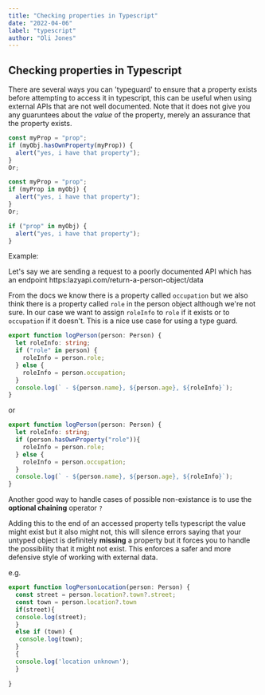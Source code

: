 ```yaml
---
title: "Checking properties in Typescript"
date: "2022-04-06"
label: "typescript"
author: "Oli Jones"
---
```


## Checking properties in Typescript

There are several ways you can 'typeguard' to ensure that a property exists before attempting to access it in typescript, this can be useful when using external APIs that are not well documented. Note that it does not give you any guaruntees about the _value_ of the property, merely an assurance that the property exists.

```ts
const myProp = "prop";
if (myObj.hasOwnProperty(myProp)) {
  alert("yes, i have that property");
}
Or;

const myProp = "prop";
if (myProp in myObj) {
  alert("yes, i have that property");
}
Or;

if ("prop" in myObj) {
  alert("yes, i have that property");
}
```

Example:

Let's say we are sending a request to a poorly documented API which has an endpoint https:lazyapi.com/return-a-person-object/data 

From the docs we know there is a property called `occupation` but we also think there is a property called `role` in the person object although we're not sure. In our case we want to assign `roleInfo` to `role` if it exists or to `occupation` if it doesn't. This is a nice use case for using a type guard.

```ts
export function logPerson(person: Person) {
  let roleInfo: string;
  if ("role" in person) {
    roleInfo = person.role;
  } else {
    roleInfo = person.occupation;
  }
  console.log(` - ${person.name}, ${person.age}, ${roleInfo}`);
}
```

or

```ts
export function logPerson(person: Person) {
  let roleInfo: string;
  if (person.hasOwnProperty("role")){
    roleInfo = person.role;
  } else {
    roleInfo = person.occupation;
  }
  console.log(` - ${person.name}, ${person.age}, ${roleInfo}`);
}
```

Another good way to handle cases of possible non-existance is to use the <b>optional chaining</b> operator `?`

Adding this to the end of an accessed property tells typescript the value might exist but it also might not, this will silence errors saying that your untyped object is definitely <b>missing</b> a property but it forces you to handle the possibility that it might not exist. This enforces a safer and more defensive style of working with external data.
  
e.g.
  
```ts
export function logPersonLocation(person: Person) {
  const street = person.location?.town?.street;
  const town = person.location?.town
  if(street){
  console.log(street);
  }
  else if (town) {
   console.log(town);
  }
  {
  console.log('location unknown');
  }
  
}
```
  

